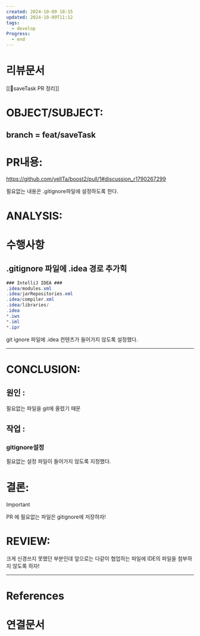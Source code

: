 ```yaml
---
created: 2024-10-09 10:15
updated: 2024-10-09T11:12
tags:
  - develop
Progress:
  - end
---
```

# 리뷰문서
[[🌳saveTask PR 정리]]
# OBJECT/SUBJECT:
## branch = feat/saveTask
# PR내용:
https://github.com/yellTa/boost2/pull/1#discussion_r1790267299

필요없는 내용은 .gitignore파일에 설정하도록 한다.
# ANALYSIS:

# 수행사항 
## .gitignore 파일에 .idea 경로 추가힉
``` java
### IntelliJ IDEA ###  
.idea/modules.xml  
.idea/jarRepositories.xml  
.idea/compiler.xml  
.idea/libraries/  
.idea  
*.iws  
*.iml  
*.ipr
```

git ignore 파일에 .idea 컨텐츠가 들어가지 않도록 설정했다.

---
# CONCLUSION:

## 원인 :
필요없는 파일을 git에 올렸기 때문

## 작업 :
### gitignore설정
필요없는 설정 파일이 들어가지 않도록 지정했다.

# 결론:

>[!important]
>PR 에 필요없는 파일은 gitignore에 저장하자!
# REVIEW:
크게 신경쓰지 못했던 부분인데 앞으로는 다같이 협업하는 파일에 IDE의 파일을 첨부하지 않도록 하자!


---
# References

# 연결문서
